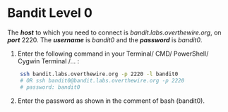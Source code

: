 # Bandit Level 0

The ***host*** to which you need to connect is *bandit.labs.overthewire.org*, on ***port*** 2220. The ***username*** is *bandit0* and the ***password*** is *bandit0*. 

1. Enter the following command in your Terminal/ CMD/ PowerShell/ Cygwin Terminal /... :  

```bash
	ssh bandit.labs.overthewire.org -p 2220 -l bandit0
	# OR ssh bandit0@bandit.labs.overthewire.org -p 2220
	# password: bandit0
```
2. Enter the password as shown in the comment of bash (bandit0).
